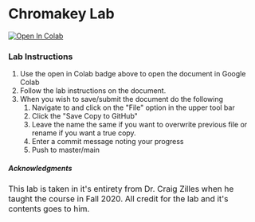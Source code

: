 # Chromakey Lab
[![Open In Colab](https://colab.research.google.com/assets/colab-badge.svg)](https://colab.research.google.com/github/Uni-High-Fall-21-Computer-Programming/chromakey-dzhaman3/blob/master/chromakey.ipynb)

### Lab Instructions
1. Use the open in Colab badge above to open the document in Google Colab
2. Follow the lab instructions on the document.
3. When you wish to save/submit the document do the following 
    1. Navigate to and click on the "File" option in the upper tool bar
    2. Click the "Save Copy to GitHub"
    3. Leave the name the same if you want to overwrite previous file or rename if you want a true copy.
    4. Enter a commit message noting your progress
    5. Push to master/main



##### Acknowledgments 
<font size="3">
    This lab is taken in it's entirety from Dr. Craig Zilles when he taught the course in Fall 2020. All credit for the lab and it's contents goes to him.
</font>
